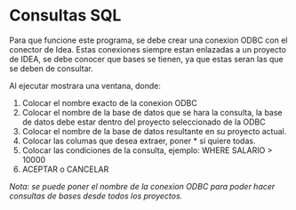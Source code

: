 # Consultas SQL

Para que funcione este programa, se debe crear una conexion ODBC con el conector de Idea. Estas conexiones siempre estan enlazadas a un proyecto de IDEA, se debe conocer que bases se tienen, ya que estas seran las que se deben de consultar. 

Al ejecutar mostrara una ventana, donde:
1. Colocar el nombre exacto de la conexion ODBC
2. Colocar el nombre de la base de datos que se hara la consulta, la base de datos debe estar dentro del proyecto seleccionado de la ODBC
3. Colocar el nombre de la base de datos resultante en su proyecto actual.
4. Colocar las columas que desea extraer, poner * si quiere todas.
5. Colocar las condiciones de la consulta, ejemplo: WHERE SALARIO > 10000
6. ACEPTAR o CANCELAR

_Nota: se puede poner el nombre de la conexion ODBC para poder hacer consultas de bases desde todos los proyectos._
